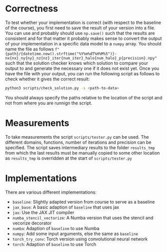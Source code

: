 # Correctness
To test whether your implementation is correct (with respect to the baseline of the course), you first need to save the result of your version into a file. You can use and probably should use `np.save()` such that the results are consistent and for that matter it probably makes sense to convert the output of your implementation in a specific data model to a `numpy` array. You should name the file as follows `f"{path}/{datetime.now().strftime("%Y%m%dT%H%M%S")}-nx{nx}_ny{ny}_nz{nz}_iter{num_iter}_halo{num_halo}_p{precision}.npy"` such that the solution checker knows which solution to compare your output to and generate the necessary one if it does not exist yet. Once you have the file with your output, you can run the following script as follows to check whether it gives the correct result:
```bash
python3 scripts/check_solution.py -s <path-to-data>
```

You should always specify the paths relative to the location of the script and not from where you are runnign the script.

# Measurements
To take measurements the script `scripts/tester.py` can be used. The different domains, functions, number of iterations and precision can be specified. The script saves intermediary results to the folder `results_tmp ` from which the last results must be manually copied to some other location as `results_tmp` is overridden at the start of `scripts/tester.py`

# Implementations
There are various different implementations:
- `baseline`: Slightly adapted version from course to serve as a baseline
- `jax_base`: A basic adaption of `baseline` that uses jax
- `jax`: Use the JAX JIT compiler
- `numba_stencil_vectorize`: A Numba version that uses the stencil and vecorize decorator
- `numba`: Adaption of `baseline` to use Numba
- `numpy`: Add some input arguments, else the same as `baseline`
- `torch_try_conv`: Torch version using convolutional neural network
- `torch`: Adaption of `baseline` to use Torch

